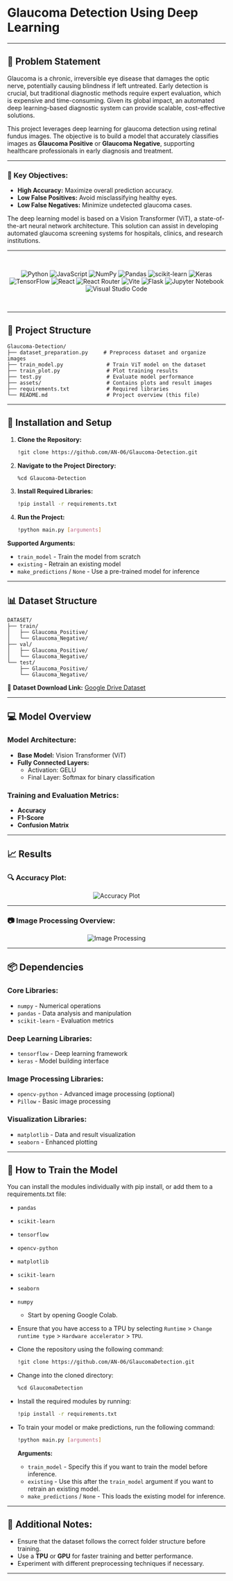# **Glaucoma Detection Using Deep Learning**  

---

## **📌 Problem Statement**  

Glaucoma is a chronic, irreversible eye disease that damages the optic nerve, potentially causing blindness if left untreated. Early detection is crucial, but traditional diagnostic methods require expert evaluation, which is expensive and time-consuming. Given its global impact, an automated deep learning-based diagnostic system can provide scalable, cost-effective solutions.  

This project leverages deep learning for glaucoma detection using retinal fundus images. The objective is to build a model that accurately classifies images as **Glaucoma Positive** or **Glaucoma Negative**, supporting healthcare professionals in early diagnosis and treatment.  

---

### **🎯 Key Objectives:**  

- **High Accuracy:** Maximize overall prediction accuracy.  
- **Low False Positives:** Avoid misclassifying healthy eyes.  
- **Low False Negatives:** Minimize undetected glaucoma cases.  

The deep learning model is based on a Vision Transformer (ViT), a state-of-the-art neural network architecture. This solution can assist in developing automated glaucoma screening systems for hospitals, clinics, and research institutions.  

---

<br>
<div align="center">

![Python](https://img.shields.io/badge/python-3670A0?style=for-the-badge&logo=python&logoColor=ffdd54)
![JavaScript](https://img.shields.io/badge/javascript-%23323330.svg?style=for-the-badge&logo=javascript&logoColor=%23F7DF1E)
![NumPy](https://img.shields.io/badge/numpy-%23013243.svg?style=for-the-badge&logo=numpy&logoColor=white)
![Pandas](https://img.shields.io/badge/pandas-%23150458.svg?style=for-the-badge&logo=pandas&logoColor=white)
![scikit-learn](https://img.shields.io/badge/scikit--learn-%23F7931E.svg?style=for-the-badge&logo=scikit-learn&logoColor=white)
![Keras](https://img.shields.io/badge/Keras-%23D00000.svg?style=for-the-badge&logo=Keras&logoColor=white)
![TensorFlow](https://img.shields.io/badge/TensorFlow-%23FF6F00.svg?style=for-the-badge&logo=TensorFlow&logoColor=white)
![React](https://img.shields.io/badge/react-%2320232a.svg?style=for-the-badge&logo=react&logoColor=%2361DAFB)
![React Router](https://img.shields.io/badge/React_Router-CA4245?style=for-the-badge&logo=react-router&logoColor=white)
![Vite](https://img.shields.io/badge/vite-%23646CFF.svg?style=for-the-badge&logo=vite&logoColor=white)
![Flask](https://img.shields.io/badge/flask-%23000.svg?style=for-the-badge&logo=flask&logoColor=white)
![Jupyter Notebook](https://img.shields.io/badge/jupyter-%23FA0F00.svg?style=for-the-badge&logo=jupyter&logoColor=white)
![Visual Studio Code](https://img.shields.io/badge/Visual%20Studio%20Code-0078d7.svg?style=for-the-badge&logo=visual-studio-code&logoColor=white)

</div>
<br>


---

## **📁 Project Structure**  

```
Glaucoma-Detection/  
├── dataset_preparation.py     # Preprocess dataset and organize images  
├── train_model.py              # Train ViT model on the dataset  
├── train_plot.py               # Plot training results  
├── test.py                     # Evaluate model performance  
├── assets/                     # Contains plots and result images  
├── requirements.txt            # Required libraries  
└── README.md                   # Project overview (this file)  
```

---

## **🔧 Installation and Setup**  

1. **Clone the Repository:**  
   ```bash
   !git clone https://github.com/AN-06/Glaucoma-Detection.git
   ```

2. **Navigate to the Project Directory:**  
   ```bash
   %cd Glaucoma-Detection
   ```

3. **Install Required Libraries:**  
   ```bash
   !pip install -r requirements.txt
   ```

4. **Run the Project:**  
   ```bash
   !python main.py [arguments]
   ```

**Supported Arguments:**  
- `train_model` - Train the model from scratch  
- `existing` - Retrain an existing model  
- `make_predictions` / `None` - Use a pre-trained model for inference  

---

## **📊 Dataset Structure**  

```
DATASET/  
├── train/  
│   ├── Glaucoma_Positive/  
│   └── Glaucoma_Negative/  
├── val/  
│   ├── Glaucoma_Positive/  
│   └── Glaucoma_Negative/  
└── test/  
    ├── Glaucoma_Positive/  
    └── Glaucoma_Negative/  
```

📌 **Dataset Download Link:** [Google Drive Dataset](https://drive.google.com/drive/folders/1M89d5jKBInbhvmEC95zn51zD6A25HKbF?usp=share_link)  

---

## **💻 Model Overview**  

### **Model Architecture:**  
- **Base Model:** Vision Transformer (ViT)  
- **Fully Connected Layers:**  
  - Activation: GELU  
  - Final Layer: Softmax for binary classification  

### **Training and Evaluation Metrics:**  
- **Accuracy**  
- **F1-Score**  
- **Confusion Matrix**  

---

## **📈 Results**  

### **🔍 Accuracy Plot:**  

<div align="center">  

![Accuracy Plot](https://github.com/AN-06/Glaucoma-Detection/blob/main/assets/Unknown-13.png)  

</div>  

---

### **📷 Image Processing Overview:**  

<div align="center">  

![Image Processing](https://github.com/AN-06/Glaucoma-Detection/blob/main/assets/IMAGE%20PROCESSING.png)  

</div>  

---

## **📦 Dependencies**  

### **Core Libraries:**  
- `numpy` - Numerical operations  
- `pandas` - Data analysis and manipulation  
- `scikit-learn` - Evaluation metrics  

### **Deep Learning Libraries:**  
- `tensorflow` - Deep learning framework  
- `keras` - Model building interface  

### **Image Processing Libraries:**  
- `opencv-python` - Advanced image processing (optional)  
- `Pillow` - Basic image processing  

### **Visualization Libraries:**  
- `matplotlib` - Data and result visualization  
- `seaborn` - Enhanced plotting  

---

## **🚀 How to Train the Model**  

You can install the modules individually with pip install, or add them to a requirements.txt file:

- `pandas`
- `scikit-learn`
- `tensorflow`
- `opencv-python`
- `matplotlib`
- `scikit-learn`
- `seaborn`
- `numpy`

  * Start by opening Google Colab.

* Ensure that you have access to a TPU by selecting `Runtime` > `Change runtime type` > `Hardware accelerator` > `TPU`.

* Clone the repository using the following command:

    ```bash
    !git clone https://github.com/AN-06/GlaucomaDetection.git
    ```

* Change into the cloned directory:

    ```bash
    %cd GlaucomaDetection
    ```

* Install the required modules by running:

    ```bash
    !pip install -r requirements.txt
    ```

* To train your model or make predictions, run the following command:

    ```bash
    !python main.py [arguments]
    ```

    **Arguments:**
    - `train_model` - Specify this if you want to train the model before inference.
    - `existing` - Use this after the `train_model` argument if you want to retrain an existing model.
    - `make_predictions` / `None` - This loads the existing model for inference.


---

## **📑 Additional Notes:**  

- Ensure that the dataset follows the correct folder structure before training.  
- Use a **TPU** or **GPU** for faster training and better performance.  
- Experiment with different preprocessing techniques if necessary.  

---






